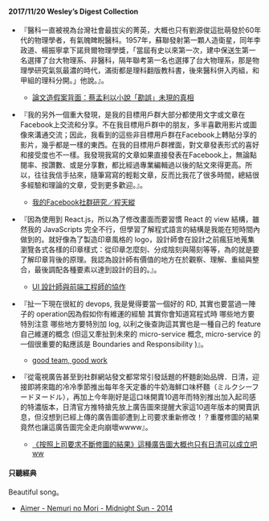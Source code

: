 #### 2017/11/20 Wesley’s Digest Collection

- 『醫科一直被視為台灣社會最拔尖的菁英，大概也只有劉源俊這批萌發於60年代的物理學者，有氣魄睥睨醫科。1957年，蘇聯發射第一顆人造衛星，同年李政道、楊振寧拿下諾貝爾物理學獎，「當屆有史以來第一次，建中保送生第一名選擇了台大物理系、非醫科，隔年聯考第一名也選擇了台大物理系，那是物理學研究氣氛最濃的時代，滿街都是理科翻版教科書，後來醫科併入丙組，和甲組的理科分開。」他說。』。
  - [論文造假案背面：蔡孟利以小說「勘誤」未現的真相](https://www.twreporter.org/a/interview-sciencemonthly-tsai-meng-li)
  
- 『我的另外一個重大發現，是我的目標用戶群大部分都使用文字或文章在Facebook上交流和分享。不在我目標用戶群中的朋友，多半喜歡用影片或圖像來溝通交流；因此，我看到的這些非目標用戶群在Facebook上轉貼分享的影片，幾乎都是一樣的東西。在我的目標用戶群裡面，對文章發表形式的喜好和接受度也不一樣。我發現我寫的文章如果直接發表在Facebook上，無論點閱率、按讚數、或是分享數，都比經過專業編輯過以後的貼文來得更高。所以，往往我信手拈來，隨筆寫寫的輕鬆文章，反而比我花了很多時間，總結很多經驗和理論的文章，受到更多歡迎。』。
  - [我的Facebook社群研究／程天縱](https://tuna.to/fb-terry-followers-7187a1de2c80)
  
- 『因為使用到 React.js，所以為了修改畫面而要習慣 React 的 view 結構，雖然我的 JavaScripts 完全不行，但學習了解程式語言的結構是我能在短時間內做到的。就好像為了製造印章風格的 logo，設計師會在設計之前瘋狂地蒐集瀏覽各式各樣的印章樣式：從印章怎麼刻、分成陰刻與陽刻等等，為的就是要了解印章背後的原理。我認為設計師有價值的地方在於觀察、理解、重組與整合，最後調配各種要素以達到設計的目的。』。
  - [UI 設計師與前端工程師的協作](https://medium.com/d-d-mag/ui-%E8%A8%AD%E8%A8%88%E5%B8%AB%E8%88%87%E5%89%8D%E7%AB%AF%E5%B7%A5%E7%A8%8B%E5%B8%AB%E7%9A%84%E5%8D%94%E4%BD%9C-57777eaae71b)
  
- 『扯一下現在很紅的 devops, 我是覺得要當一個好的 RD, 其實也要當過一陣子的 operation因為假如你有維運的經驗 其實你會知道寫程式時 哪些地方要特別注意 哪些地方要特別加 log, 以利之後查詢這其實也是一種自己的 feature 自己維運的概念 (但這又牽扯到未來的 micro-service 概念, micro-service 的一個很重要的點應該是 Boundaries and Responsibility )』。
  - [good team, good work](https://mylake.github.io/2017/10/08/good-team-good-work/)


- 『從電視廣告甚至到社群網站發文都常常引發話題的杯麵創始品牌．日清，迎接即將來臨的冷冷季節推出每年冬天定番的牛奶海鮮口味杯麵（ミルクシーフードヌードル），再加上今年剛好是這口味開賣10週年而特別推出加入起司感的特濃版本，日清官方推特搶先放上廣告圖來提醒大家這10週年版本的開賣訊息，但沒想到已經上傳的廣告圖卻遭到上司要求重新修改！？重覆修圖的結果竟然也讓這廣告圖完全走向崩壞wwww』。
  - [《按照上司要求不斷修圖的結果》這種廣告圖大概也只有日清可以成立吧ww](https://news.gamme.com.tw/1526988)





#### 只聽經典
Beautiful song。
- [Aimer - Nemuri no Mori - Midnight Sun - 2014](https://www.youtube.com/watch?v=LyJqTA61F-s)